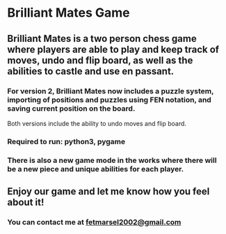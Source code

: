 # Brilliant Mates Game

## Brilliant Mates is a two person chess game where players are able to play and keep track of moves, undo and flip board, as well as the abilities to castle and use en passant.

### For version 2, Brilliant Mates now includes a puzzle system, importing of positions and puzzles using FEN notation, and saving current position on the board.

Both versions include the ability to undo moves and flip board.

### Required to run: python3, pygame

### There is also a new game mode in the works where there will be a new piece and unique abilities for each player.

## Enjoy our game and let me know how you feel about it!

### You can contact me at fetmarsel2002@gmail.com
